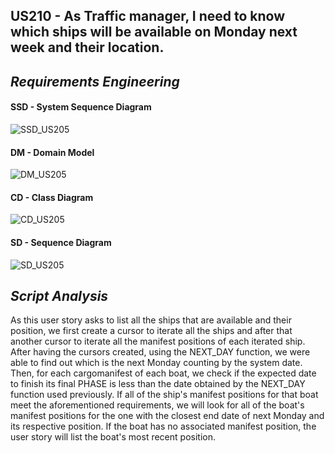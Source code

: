 ## US210 - As Traffic manager, I need to know which ships will be available on Monday next week and their location.
## *Requirements Engineering*
#### SSD - System Sequence Diagram
![SSD_US205](US210_SSD.svg)
#### DM - Domain Model
![DM_US205](US210_DM.svg)
#### CD - Class Diagram
![CD_US205](US210_CD.svg)
#### SD - Sequence Diagram
![SD_US205](US210_SD.svg)

## *Script Analysis*
As this user story asks to list all the ships that are available and their position, we first create a cursor to iterate all the ships and after that another cursor to iterate all the manifest positions of each iterated ship. After having the cursors created, using the NEXT_DAY function, we were able to find out which is the next Monday counting by the system date. Then, for each cargomanifest of each boat, we check if the expected date to finish its final PHASE is less than the date obtained by the NEXT_DAY function used previously. If all of the ship's manifest positions for that boat meet the aforementioned requirements, we will look for all of the boat's manifest positions for the one with the closest end date of next Monday and its respective position. If the boat has no associated manifest position, the user story will list the boat's most recent position.
